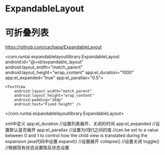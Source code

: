 # ExpandableLayout
# 可折叠列表

https://github.com/cachapa/ExpandableLayout

<com.runtai.expandablelayoutlibrary.ExpandableLayout
    android:id="@+id/expandable_layout"
    android:layout_width="match_parent"
    android:layout_height="wrap_content"
    app:el_duration="1000"
    app:el_expanded="true"
    app:el_parallax="0.5">

    <TextView
        android:layout_width="match_parent"
        android:layout_height="wrap_content"
        android:padding="16dp"
        android:text="Fixed height" />
</com.runtai.expandablelayoutlibrary.ExpandableLayout>

xml中定义
app:el_duration //设置列表展开、关闭的时间
app:el_expanded //设置默认是否展开
app:el_parallax //设置为0到1之间的值 //can be set to a value between 0 and 1 to control how the child view is translated during the expansion
java代码中设置
expand() //设置展开
collapse() //设置关闭
toggle() //根据现有状态设置取反状态设置